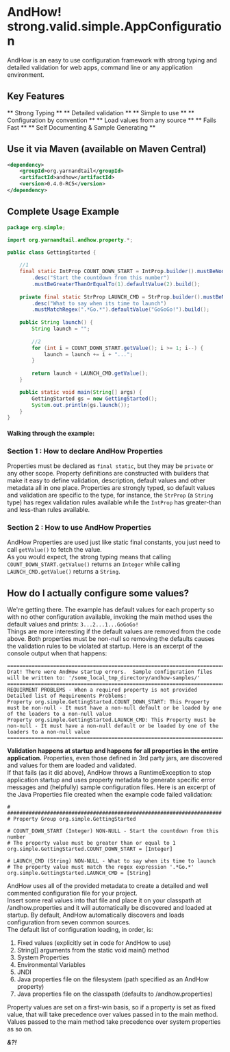 AndHow!  strong.valid.simple.AppConfiguration
======
AndHow is an easy to use configuration framework with strong typing and detailed 
validation for web apps, command line or any application environment.

Key Features
--------------
** Strong Typing **
** Detailed validation **
** Simple to use **
** Configuration by convention **
** Load values from any source **
** Fails Fast **
** Self Documenting & Sample Generating **

Use it via Maven (available on Maven Central)
--------------
```xml
<dependency>
    <groupId>org.yarnandtail</groupId>
    <artifactId>andhow</artifactId>
    <version>0.4.0-RC5</version>
</dependency>
```
Complete Usage Example
--------------
```java
package org.simple;

import org.yarnandtail.andhow.property.*;

public class GettingStarted {
  
	//1
	final static IntProp COUNT_DOWN_START = IntProp.builder().mustBeNonNull()
		.desc("Start the countdown from this number")
		.mustBeGreaterThanOrEqualTo(1).defaultValue(2).build();
 
	private final static StrProp LAUNCH_CMD = StrProp.builder().mustBeNonNull()
		.desc("What to say when its time to launch")
		.mustMatchRegex(".*Go.*").defaultValue("GoGoGo!").build();
 
	public String launch() {
		String launch = "";
  
		//2
		for (int i = COUNT_DOWN_START.getValue(); i >= 1; i--) {
			launch = launch += i + "...";
		}
  
		return launch + LAUNCH_CMD.getValue();
	}

	public static void main(String[] args) {
		GettingStarted gs = new GettingStarted();
		System.out.println(gs.launch());
	}
}
```
#### Walking through the example:
### Section 1 : How to declare AndHow Properties
Properties must be declared as `final static`, but they may be `private` or any other scope.
Property definitions are constructed with builders that make it easy to define validation,
description, default values and other metadata all in one place.
Properties are strongly typed, so default values and validation are specific to the type,
for instance, the `StrProp` (a `String` type) has regex validation rules available while the
`IntProp` has greater-than and less-than rules available.

### Section 2 : How to use AndHow Properties
AndHow Properties are used just like static final constants, 
you just need to call `getValue()` to fetch the value.  
As you would expect, the strong typing means that calling `COUNT_DOWN_START.getValue()`
returns an `Integer` while calling `LAUNCH_CMD.getValue()` returns a `String`.

## How do I actually configure some values?
We're getting there.
The example has default values for each property so with no other configuration available, 
invoking the main method uses the default values and prints:  `3...2...1...GoGoGo!`    
Things are more interesting if the default values are removed from the code above.
Both properties must be non-null so removing the defaults causes the validation 
rules to be violated at startup.  Here is an excerpt of the console output when that happens:
```
========================================================================
Drat! There were AndHow startup errors.  Sample configuration files will be written to: '/some_local_tmp_directory/andhow-samples/'
========================================================================
REQUIRMENT PROBLEMS - When a required property is not provided
Detailed list of Requirements Problems:
Property org.simple.GettingStarted.COUNT_DOWN_START: This Property must be non-null - It must have a non-null default or be loaded by one of the loaders to a non-null value
Property org.simple.GettingStarted.LAUNCH_CMD: This Property must be non-null - It must have a non-null default or be loaded by one of the loaders to a non-null value
========================================================================
```

**Validation happens at startup and happens for all properties in the entire application.**
Properties, even those defined in 3rd party jars, are discovered and values for 
them are loaded and validated.  
If that fails (as it did above), AndHow throws a RuntimeException to stop 
application startup and uses property metadata to generate specific error 
messages and (helpfully) sample configuration files. 
Here is an excerpt of the Java Properties file created when the example code failed validation:
```
# ######################################################################
# Property Group org.simple.GettingStarted

# COUNT_DOWN_START (Integer) NON-NULL - Start the countdown from this number
# The property value must be greater than or equal to 1
org.simple.GettingStarted.COUNT_DOWN_START = [Integer]

# LAUNCH_CMD (String) NON-NULL - What to say when its time to launch
# The property value must match the regex expression '.*Go.*'
org.simple.GettingStarted.LAUNCH_CMD = [String]
```
AndHow uses all of the provided metadata to create a detailed and well commented 
configuration file for your project.  
Insert some real values into that file and place it on your classpath at 
/andhow.properties and it will automatically be discovered and loaded at startup.
By default, AndHow automatically discovers and loads configuration from seven common sources.  
The default list of configuration loading, in order, is:
1. Fixed values (explicitly set in code for AndHow to use)
2. String[] arguments from the static void main() method
3. System Properties
4. Environmental Variables
5. JNDI
6. Java properties file on the filesystem (path specified as an AndHow property)
7. Java properties file on the classpath (defaults to /andhow.properties)

Property values are set on a first-win basis, so if a property is set as fixed value,
that will take precedence over values passed in to the main method.  
Values passed to the main method take precedence over system properties as so on.


_**&?!**_